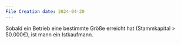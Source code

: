 ```yaml
---
File Creation date: 2024-04-20
---
```

Sobald ein Betrieb eine bestimmte Größe erreicht hat (Stammkapital > 50.000€), ist mann ein Istkaufmann.